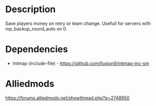 # Description
Save players money on retry or team change.
Usefull for servers with mp_backup_round_auto on 0.

# Dependencies
- Intmap (include-file) - https://github.com/Ilusion9/intmap-inc-sm

# Alliedmods
https://forums.alliedmods.net/showthread.php?p=2748950
